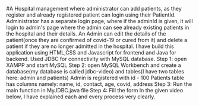 #A Hospital management where administrator can add patients, as they register and already registered patient can login using their PatientId.
Administrator has a separate login page, where if the adminId is given, it will login to admin's page where the admin can see already existing patients in the hospital and their details.
An Admin can edit the details of the patient(once they are confirmed of covid-19 or cured from it) and delete a patient if they are no longer admitted in the hospital.
I have build this application using HTML,CSS and Javascript for frontend and Java for backend.
Used JDBC for connectivity with MySQL database.
Step 1: open XAMPP and start MySQL
Step 2: open MySQL Workbench and create a database(my database is called jdbc-video) and tables(I have two tables here: admin and patients)
Admin is registered with id - 100
Patients table has columns namely: name, id, contact, age, covid, address
Step 3: Run the main function in MyJDBC.java file
Step 4: Fill the form
In the given video below, I have explained each and every process very clearly.
